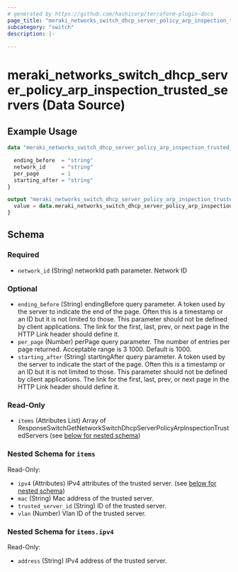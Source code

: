 ```yaml
---
# generated by https://github.com/hashicorp/terraform-plugin-docs
page_title: "meraki_networks_switch_dhcp_server_policy_arp_inspection_trusted_servers Data Source - terraform-provider-meraki"
subcategory: "switch"
description: |-
  
---
```


# meraki_networks_switch_dhcp_server_policy_arp_inspection_trusted_servers (Data Source)



## Example Usage

```terraform
data "meraki_networks_switch_dhcp_server_policy_arp_inspection_trusted_servers" "example" {

  ending_before  = "string"
  network_id     = "string"
  per_page       = 1
  starting_after = "string"
}

output "meraki_networks_switch_dhcp_server_policy_arp_inspection_trusted_servers_example" {
  value = data.meraki_networks_switch_dhcp_server_policy_arp_inspection_trusted_servers.example.items
}
```

<!-- schema generated by tfplugindocs -->
## Schema

### Required

- `network_id` (String) networkId path parameter. Network ID

### Optional

- `ending_before` (String) endingBefore query parameter. A token used by the server to indicate the end of the page. Often this is a timestamp or an ID but it is not limited to those. This parameter should not be defined by client applications. The link for the first, last, prev, or next page in the HTTP Link header should define it.
- `per_page` (Number) perPage query parameter. The number of entries per page returned. Acceptable range is 3 1000. Default is 1000.
- `starting_after` (String) startingAfter query parameter. A token used by the server to indicate the start of the page. Often this is a timestamp or an ID but it is not limited to those. This parameter should not be defined by client applications. The link for the first, last, prev, or next page in the HTTP Link header should define it.

### Read-Only

- `items` (Attributes List) Array of ResponseSwitchGetNetworkSwitchDhcpServerPolicyArpInspectionTrustedServers (see [below for nested schema](#nestedatt--items))

<a id="nestedatt--items"></a>
### Nested Schema for `items`

Read-Only:

- `ipv4` (Attributes) IPv4 attributes of the trusted server. (see [below for nested schema](#nestedatt--items--ipv4))
- `mac` (String) Mac address of the trusted server.
- `trusted_server_id` (String) ID of the trusted server.
- `vlan` (Number) Vlan ID of the trusted server.

<a id="nestedatt--items--ipv4"></a>
### Nested Schema for `items.ipv4`

Read-Only:

- `address` (String) IPv4 address of the trusted server.
